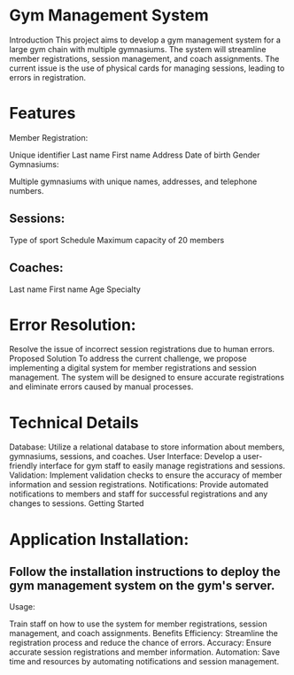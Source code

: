 

# Gym Management System
Introduction
This project aims to develop a gym management system for a large gym chain with multiple gymnasiums. The system will streamline member registrations, session management, and coach assignments. The current issue is the use of physical cards for managing sessions, leading to errors in registration.

# Features
Member Registration:

Unique identifier
Last name
First name
Address
Date of birth
Gender
Gymnasiums:

Multiple gymnasiums with unique names, addresses, and telephone numbers.
## Sessions:

Type of sport
Schedule
Maximum capacity of 20 members
## Coaches:

Last name
First name
Age
Specialty
# Error Resolution:

Resolve the issue of incorrect session registrations due to human errors.
Proposed Solution
To address the current challenge, we propose implementing a digital system for member registrations and session management. The system will be designed to ensure accurate registrations and eliminate errors caused by manual processes.

# Technical Details
Database: Utilize a relational database to store information about members, gymnasiums, sessions, and coaches.
User Interface: Develop a user-friendly interface for gym staff to easily manage registrations and sessions.
Validation: Implement validation checks to ensure the accuracy of member information and session registrations.
Notifications: Provide automated notifications to members and staff for successful registrations and any changes to sessions.
Getting Started

# Application Installation:

## Follow the installation instructions to deploy the gym management system on the gym's server.
Usage:

Train staff on how to use the system for member registrations, session management, and coach assignments.
Benefits
Efficiency: Streamline the registration process and reduce the chance of errors.
Accuracy: Ensure accurate session registrations and member information.
Automation: Save time and resources by automating notifications and session management.

